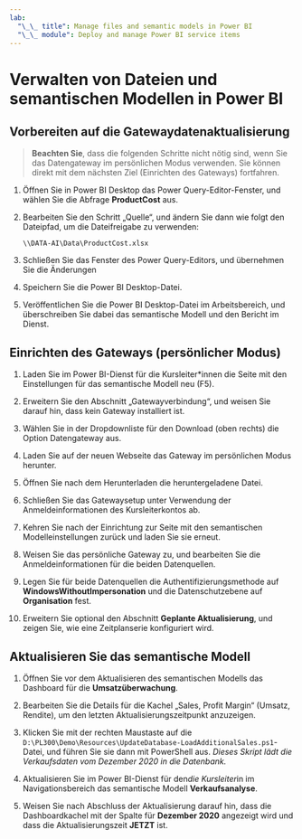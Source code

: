 ```yaml
---
lab:
  "\_\_ title": Manage files and semantic models in Power BI
  "\_\_ module": Deploy and manage Power BI service items
---
```


# Verwalten von Dateien und semantischen Modellen in Power BI

## Vorbereiten auf die Gatewaydatenaktualisierung

> **Beachten Sie**, dass die folgenden Schritte nicht nötig sind, wenn Sie das Datengateway im persönlichen Modus verwenden. Sie können direkt mit dem nächsten Ziel (Einrichten des Gateways) fortfahren.

1. Öffnen Sie in Power BI Desktop das Power Query-Editor-Fenster, und wählen Sie die Abfrage **ProductCost** aus.

1. Bearbeiten Sie den Schritt „Quelle“, und ändern Sie dann wie folgt den Dateipfad, um die Dateifreigabe zu verwenden:

    `\\DATA-AI\Data\ProductCost.xlsx`

1. Schließen Sie das Fenster des Power Query-Editors, und übernehmen Sie die Änderungen

1. Speichern Sie die Power BI Desktop-Datei.

1. Veröffentlichen Sie die Power BI Desktop-Datei im Arbeitsbereich, und überschreiben Sie dabei das semantische Modell und den Bericht im Dienst.

## Einrichten des Gateways (persönlicher Modus)

1. Laden Sie im Power BI-Dienst für die Kursleiter*innen die Seite mit den Einstellungen für das semantische Modell neu (F5).

1. Erweitern Sie den Abschnitt „Gatewayverbindung“, und weisen Sie darauf hin, dass kein Gateway installiert ist.

1. Wählen Sie in der Dropdownliste für den Download (oben rechts) die Option Datengateway aus.

1. Laden Sie auf der neuen Webseite das Gateway im persönlichen Modus herunter.

1. Öffnen Sie nach dem Herunterladen die heruntergeladene Datei.

1. Schließen Sie das Gatewaysetup unter Verwendung der Anmeldeinformationen des Kursleiterkontos ab.

1. Kehren Sie nach der Einrichtung zur Seite mit den semantischen Modelleinstellungen zurück und laden Sie sie erneut.

1. Weisen Sie das persönliche Gateway zu, und bearbeiten Sie die Anmeldeinformationen für die beiden Datenquellen.

1. Legen Sie für beide Datenquellen die Authentifizierungsmethode auf **WindowsWithoutImpersonation** und die Datenschutzebene auf **Organisation** fest.

1. Erweitern Sie optional den Abschnitt **Geplante Aktualisierung**, und zeigen Sie, wie eine Zeitplanserie konfiguriert wird.

## Aktualisieren Sie das semantische Modell

1. Öffnen Sie vor dem Aktualisieren des semantischen Modells das Dashboard für die **Umsatzüberwachung**.

1. Bearbeiten Sie die Details für die Kachel „Sales, Profit Margin“ (Umsatz, Rendite), um den letzten Aktualisierungszeitpunkt anzuzeigen.

1. Klicken Sie mit der rechten Maustaste auf die `D:\PL300\Demo\Resources\UpdateDatabase-LoadAdditionalSales.ps1`-Datei, und führen Sie sie dann mit PowerShell aus. *Dieses Skript lädt die Verkaufsdaten vom Dezember 2020 in die Datenbank.*

1. Aktualisieren Sie im Power BI-Dienst für den*die Kursleiter*in im Navigationsbereich das semantische Modell **Verkaufsanalyse**.

1. Weisen Sie nach Abschluss der Aktualisierung darauf hin, dass die Dashboardkachel mit der Spalte für **Dezember 2020** angezeigt wird und dass die Aktualisierungszeit **JETZT** ist.

